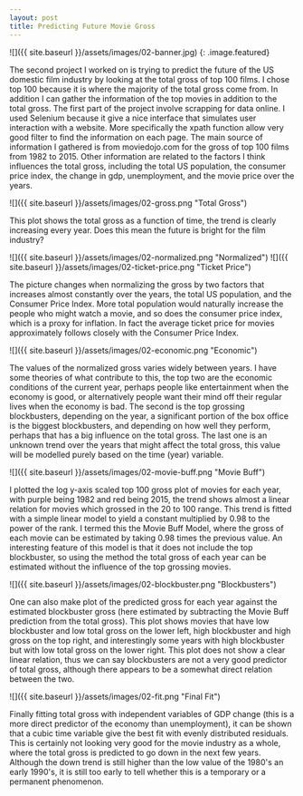 ```yaml
---
layout: post
title: Predicting Future Movie Gross
---
```


![]({{ site.baseurl }}/assets/images/02-banner.jpg)
{: .image.featured}

The second project I worked on is trying to predict the future of the US domestic film industry by looking at the total gross of top 100 films. I chose top 100 because it is where the majority of the total gross come from. In addition I can gather the information of the top movies in addition to the total gross. The first part of the project involve scrapping for data online. I used Selenium because it give a nice interface that simulates user interaction with a website. More specifically the xpath function allow very good filter to find the information on each page. The main source of information I gathered is from moviedojo.com for the gross of top 100 films from 1982 to 2015. Other information are related to the factors I think influences the total gross, including the total US population, the consumer price index, the change in gdp, unemployment, and the movie price over the years.

![]({{ site.baseurl }}/assets/images/02-gross.png "Total Gross")

This plot shows the total gross as a function of time, the trend is clearly increasing every year. Does this mean the future is bright for the film industry?  

![]({{ site.baseurl }}/assets/images/02-normalized.png "Normalized")
![]({{ site.baseurl }}/assets/images/02-ticket-price.png "Ticket Price")

The picture changes when normalizing the gross by two factors that increases almost constantly over the years, the total US population, and the Consumer Price Index. More total population would naturally increase the people who might watch a movie, and so does the consumer price index, which is a proxy for inflation. In fact the average ticket price for movies approximately follows closely with the Consumer Price Index.  

![]({{ site.baseurl }}/assets/images/02-economic.png "Economic")

The values of the normalized gross varies widely between years. I have some theories of what contribute to this, the top two are the economic conditions of the current year, perhaps people like entertainment when the economy is good, or alternatively people want their mind off their regular lives when the economy is bad. The second is the top grossing blockbusters, depending on the year, a significant portion of the box office is the biggest blockbusters, and depending on how well they perform, perhaps that has a big influence on the total gross. The last one is an unknown trend over the years that might affect the total gross, this value will be modelled purely based on the time (year) variable.  

![]({{ site.baseurl }}/assets/images/02-movie-buff.png "Movie Buff")

I plotted the log y-axis scaled top 100 gross plot of movies for each year, with purple being 1982 and red being 2015, the trend shows almost a linear relation for movies which grossed in the 20 to 100 range. This trend is fitted with a simple linear model to yield a constant multiplied by 0.98 to the power of the rank. I termed this the Movie Buff Model, where the gross of each movie can be estimated by taking 0.98 times the previous value. An interesting feature of this model is that it does not include the top blockbuster, so using the method the total gross of each year can be estimated without the influence of the top grossing movies.  

![]({{ site.baseurl }}/assets/images/02-blockbuster.png "Blockbusters")

One can also make plot of the predicted gross for each year against the estimated blockbuster gross (here estimated by subtracting the Movie Buff prediction from the total gross). This plot shows movies that have low blockbuster and low total gross on the lower left, high blockbuster and high gross on the top right, and interestingly some years with high blockbuster but with low total gross on the lower right. This plot does not show a clear linear relation, thus we can say blockbusters are not a very good predictor of total gross, although there appears to be a somewhat direct relation between the two.  

![]({{ site.baseurl }}/assets/images/02-fit.png "Final Fit")

Finally fitting total gross with independent variables of GDP change (this is a more direct predictor of the economy than unemployment), it can be shown that a cubic time variable give the best fit with evenly distributed residuals. This is certainly not looking very good for the movie industry as a whole, where the total gross is predicted to go down in the next few years. Although the down trend is still higher than the low value of the 1980's an early 1990's, it is still too early to tell whether this is a temporary or a permanent phenomenon.  



